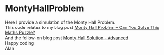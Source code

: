 # MontyHallProblem
Here I provide a simulation of the Monty Hall Problem.<br>
This code relates to my blog post <a href="http://www.alancowap.com/2017/03/22/monty-hall-problem/">Monty Hall Problem – Can You Solve This Maths Puzzle?</a> <br>
And the follow-on blog post <a href="http://www.alancowap.com/2017/03/23/monty-hall-solution-advanced/">Monty Hall Solution - Advanced</a>
<br>
Happy coding<br>
Alan

